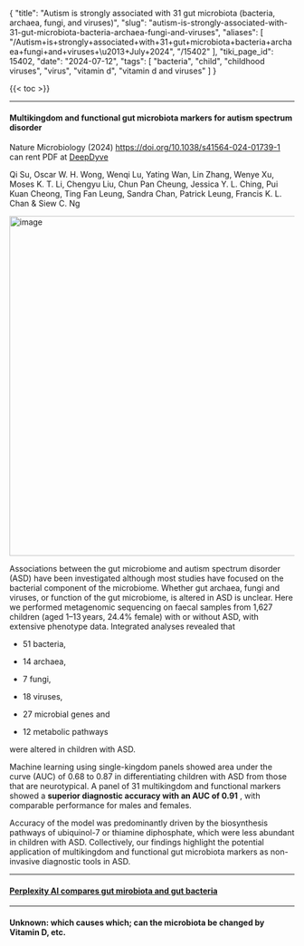 {
    "title": "Autism is strongly associated with 31 gut microbiota (bacteria, archaea, fungi, and viruses)",
    "slug": "autism-is-strongly-associated-with-31-gut-microbiota-bacteria-archaea-fungi-and-viruses",
    "aliases": [
        "/Autism+is+strongly+associated+with+31+gut+microbiota+bacteria+archaea+fungi+and+viruses+\u2013+July+2024",
        "/15402"
    ],
    "tiki_page_id": 15402,
    "date": "2024-07-12",
    "tags": [
        "bacteria",
        "child",
        "childhood viruses",
        "virus",
        "vitamin d",
        "vitamin d and viruses"
    ]
}


{{< toc >}}

---

#### Multikingdom and functional gut microbiota markers for autism spectrum disorder

Nature Microbiology (2024) https://doi.org/10.1038/s41564-024-01739-1 can rent PDF at [DeepDyve](https://www.deepdyve.com/lp/springer-journals/multikingdom-and-functional-gut-microbiota-markers-for-autism-spectrum-tRgt8ilrQa?articleList=%2Fsearch%3Fquery%3D%2522Multikingdom%2Band%2Bfunctional%2Bgut%2Bmicrobiota%2Bmarkers%2522)

Qi Su, Oscar W. H. Wong, Wenqi Lu, Yating Wan, Lin Zhang, Wenye Xu, Moses K. T. Li, Chengyu Liu, Chun Pan Cheung, Jessica Y. L. Ching, Pui Kuan Cheong, Ting Fan Leung, Sandra Chan, Patrick Leung, Francis K. L. Chan & Siew C. Ng 

<img src="https://d1bk1kqxc0sym.cloudfront.net/attachments/webp/autism-auc.webp" alt="image" width="600">

Associations between the gut microbiome and autism spectrum disorder (ASD) have been investigated although most studies have focused on the bacterial component of the microbiome. Whether gut archaea, fungi and viruses, or function of the gut microbiome, is altered in ASD is unclear. Here we performed metagenomic sequencing on faecal samples from 1,627 children (aged 1–13 years, 24.4% female) with or without ASD, with extensive phenotype data. Integrated analyses revealed that 

* 51 bacteria, 

* 14 archaea, 

* 7 fungi, 

* 18 viruses, 

* 27 microbial genes and 

* 12 metabolic pathways 

were altered in children with ASD. 

Machine learning using single-kingdom panels showed area under the curve (AUC) of 0.68 to 0.87 in differentiating children with ASD from those that are neurotypical. A panel of 31 multikingdom and functional markers showed a  **superior diagnostic accuracy with an AUC of 0.91** , with comparable performance for males and females. 

Accuracy of the model was predominantly driven by the biosynthesis pathways of ubiquinol-7 or thiamine diphosphate, which were less abundant in children with ASD. Collectively, our findings highlight the potential application of multikingdom and functional gut microbiota markers as non-invasive diagnostic tools in ASD.

---

#### [Perplexity AI compares gut mirobiota and gut bacteria](https://www.perplexity.ai/search/how-is-gut-microbiota-differen-02FfoAv_RlGFxreieEvaiw)

---

#### Unknown: which causes which; can the microbiota be changed by Vitamin D, etc.
